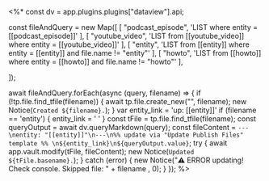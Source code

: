
<%*
const dv = app.plugins.plugins["dataview"].api;

const fileAndQuery = new Map([
  [
    "podcast_episode",
    'LIST where entity = [[podcast_episode]]'
  ],
  [
    "youtube_video",
    'LIST from [[youtube_video]] where entity = [[youtube_video]]'
  ],
  [
    "entity",
    'LIST from [[entity]] where entity = [[entity]] and file.name != "entity"'
  ],
  [
    "howto",
    'LIST from [[howto]] where entity = [[howto]] and file.name != "howto"'
  ],

]);

await fileAndQuery.forEach(async (query, filename) => {
  if (!tp.file.find_tfile(filename)) {
    await tp.file.create_new("", filename);
    new Notice(`Created ${filename}.`);
  }
  var entity_link = 'up: [[entity]]'
  if (filename == 'entity') {
    entity_link = ' '
  }
  const tFile = tp.file.find_tfile(filename);
  const queryOutput = await dv.queryMarkdown(query);
  const fileContent = `---\nentity: "[[entity]]"\n---\n%% update via "Update Publish Files" template %% \n${entity_link}\n${queryOutput.value}`;
  try {
    await app.vault.modify(tFile, fileContent);
    new Notice(`Updated ${tFile.basename}.`);
  } catch (error) {
    new Notice("⚠️ ERROR updating! Check console. Skipped file: " + filename , 0);
  }
});
%>


